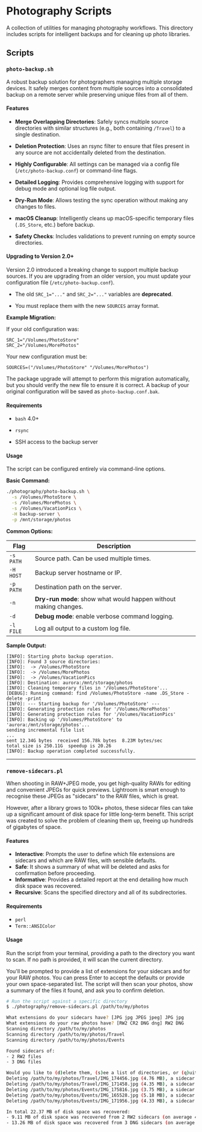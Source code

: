 # Photography Scripts

A collection of utilities for managing photography workflows. This directory includes scripts for intelligent backups and for cleaning up photo libraries.

## Scripts

### `photo-backup.sh`

A robust backup solution for photographers managing multiple storage devices. It safely merges content from multiple sources into a consolidated backup on a remote server while preserving unique files from all of them.

#### Features

* **Merge Overlapping Directories**: Safely syncs multiple source directories with similar structures (e.g., both containing `/Travel`) to a single destination.

* **Deletion Protection**: Uses an rsync filter to ensure that files present in any source are not accidentally deleted from the destination.

* **Highly Configurable**: All settings can be managed via a config file (`/etc/photo-backup.conf`) or command-line flags.

* **Detailed Logging**: Provides comprehensive logging with support for debug mode and optional log file output.

* **Dry-Run Mode**: Allows testing the sync operation without making any changes to files.

* **macOS Cleanup**: Intelligently cleans up macOS-specific temporary files (`.DS_Store`, etc.) before backup.

* **Safety Checks**: Includes validations to prevent running on empty source directories.

#### Upgrading to Version 2.0+

Version 2.0 introduced a breaking change to support multiple backup sources. If you are upgrading from an older version, you must update your configuration file (`/etc/photo-backup.conf`).

* The old `SRC_1="..."` and `SRC_2="..."` variables are **deprecated**.

* You must replace them with the new `SOURCES` array format.

**Example Migration:**

If your old configuration was:

```
SRC_1="/Volumes/PhotoStore"
SRC_2="/Volumes/MorePhotos"

```

Your new configuration must be:

```
SOURCES=("/Volumes/PhotoStore" "/Volumes/MorePhotos")

```

The package upgrade will attempt to perform this migration automatically, but you should verify the new file to ensure it is correct. A backup of your original configuration will be saved as `photo-backup.conf.bak`.

#### Requirements

* `bash` 4.0+

* `rsync`

* SSH access to the backup server

#### Usage

The script can be configured entirely via command-line options.

**Basic Command:**

```bash
./photography/photo-backup.sh \
  -s /Volumes/PhotoStore \
  -s /Volumes/MorePhotos \
  -s /Volumes/VacationPics \
  -H backup-server \
  -p /mnt/storage/photos

```

**Common Options:**

| Flag | Description |
 | ----- | ----- |
| `-s PATH` | Source path. Can be used multiple times. |
| `-H HOST` | Backup server hostname or IP. |
| `-p PATH` | Destination path on the server. |
| `-n` | **Dry-run mode**: show what would happen without making changes. |
| `-d` | **Debug mode**: enable verbose command logging. |
| `-l FILE` | Log all output to a custom log file. |

**Sample Output:**

```text
[INFO]: Starting photo backup operation.
[INFO]: Found 3 source directories:
[INFO]:  -> /Volumes/PhotoStore
[INFO]:  -> /Volumes/MorePhotos
[INFO]:  -> /Volumes/VacationPics
[INFO]: Destination: aurora:/mnt/storage/photos
[INFO]: Cleaning temporary files in '/Volumes/PhotoStore'...
[DEBUG]: Running command: find /Volumes/PhotoStore -name .DS_Store -delete -print
[INFO]: --- Starting backup for '/Volumes/PhotoStore' ---
[INFO]: Generating protection rules for '/Volumes/MorePhotos'
[INFO]: Generating protection rules for '/Volumes/VacationPics'
[INFO]: Backing up '/Volumes/PhotoStore' to 'aurora:/mnt/storage/photos'...
sending incremental file list
...
sent 12.34G bytes  received 156.78k bytes  8.23M bytes/sec
total size is 250.11G  speedup is 20.26
[INFO]: Backup operation completed successfully.
```

---

### `remove-sidecars.pl`

When shooting in RAW+JPEG mode, you get high-quality RAWs for editing and convenient JPEGs for quick previews. Lightroom is smart enough to recognise these JPEGs as "sidecars" to the RAW files, which is great.

However, after a library grows to 100k+ photos, these sidecar files can take up a significant amount of disk space for little long-term benefit. This script was created to solve the problem of cleaning them up, freeing up hundreds of gigabytes of space.

#### Features
* **Interactive**: Prompts the user to define which file extensions are sidecars and which are RAW files, with sensible defaults.
* **Safe**: It shows a summary of what will be deleted and asks for confirmation before proceeding.
* **Informative**: Provides a detailed report at the end detailing how much disk space was recovered.
* **Recursive**: Scans the specified directory and all of its subdirectories.

#### Requirements
* `perl`
* `Term::ANSIColor`

#### Usage

Run the script from your terminal, providing a path to the directory you want to scan. If no path is provided, it will scan the current directory.

You'll be prompted to provide a list of extensions for your sidecars and for your RAW photos. You can press Enter to accept the defaults or provide your own space-separated list. The script will then scan your photos, show a summary of the files it found, and ask you to confirm deletion.

```bash
# Run the script against a specific directory
$ ./photography/remove-sidecars.pl /path/to/my/photos

What extensions do your sidecars have? [JPG jpg JPEG jpeg] JPG jpg
What extensions do your raw photos have? [RW2 CR2 DNG dng] RW2 DNG
Scanning directory /path/to/my/photos
Scanning directory /path/to/my/photos/Travel
Scanning directory /path/to/my/photos/Events

Found sidecars of:
- 2 RW2 files
- 3 DNG files

Would you like to (d)elete them, (s)ee a list of directories, or (q)uit? [d/s/Q] y
Deleting /path/to/my/photos/Travel/IMG_174456.jpg (4.76 MB), a sidecar of RW2
Deleting /path/to/my/photos/Travel/IMG_171458.jpg (4.35 MB), a sidecar of RW2
Deleting /path/to/my/photos/Events/IMG_175816.jpg (3.75 MB), a sidecar of DNG
Deleting /path/to/my/photos/Events/IMG_165528.jpg (5.18 MB), a sidecar of DNG
Deleting /path/to/my/photos/Events/IMG_171956.jpg (4.33 MB), a sidecar of DNG

In total 22.37 MB of disk space was recovered:
- 9.11 MB of disk space was recovered from 2 RW2 sidecars (on average 4.56 MB per file).
- 13.26 MB of disk space was recovered from 3 DNG sidecars (on average 4.42 MB per file).
```
